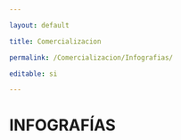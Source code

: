 ---
layout: default
title: Comercializacion
permalink: /Comercializacion/Infografias/
editable: si
---

# INFOGRAFÍAS

